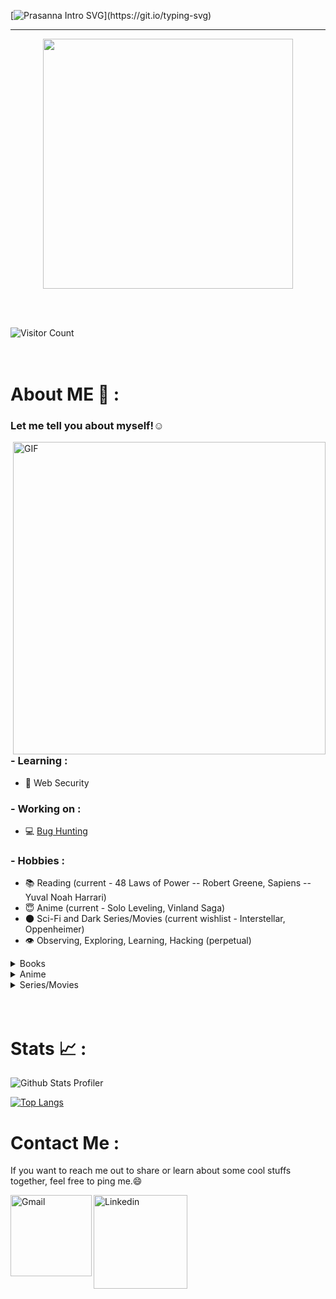 [![Prasanna Intro SVG](https://readme-typing-svg.demolab.com?font=Roboto+Mono&size=35&duration=3500&pause=300&color=A2E42B&vCenter=true&width=650&height=80&lines=Hey+there%2C+I+am+Prasanna;I+am+a+Security+Enthusiast!;I+break+Logic;I+Contribute+to+a+Safer+Infosec.)](https://git.io/typing-svg)

 ---
 <p align="center">
 <img width=400 src="https://user-images.githubusercontent.com/74038190/229223156-0cbdaba9-3128-4d8e-8719-b6b4cf741b67.gif" >
 </p>
 
<br><br>

![Visitor Count](https://profile-counter.glitch.me/04s1s/count.svg)
<br><br><br>
# About ME 💬 :

### Let me tell you about myself!☺️

<img hight="400" width="500" alt="GIF" align="right" src="https://media.tenor.com/4XDjR7Y2GcwAAAAM/eren-freedom.gif">

### - Learning :
- 💫 Web Security

### - Working on :
- 💻 [Bug Hunting](https://hackerone.com)

### - Hobbies : 
- 📚 Reading (current - 48 Laws of Power -- Robert Greene, Sapiens -- Yuval Noah Harrari)
- 😇 Anime (current - Solo Leveling, Vinland Saga)
- 🌑 Sci-Fi and Dark Series/Movies (current wishlist - Interstellar, Oppenheimer)
- 👁️ Observing, Exploring, Learning, Hacking (perpetual)

<!-- Books -->
<details> <!-- outer -->
  <summary>Books</summary> <!-- outer label -->
  <p><strong>Genre:</strong> </p>
 
<details> <!-- inner 1 -->
 <summary>Psychology</summary> <!-- inner 1 label -->
 <p>Wishlist:
 - 48 Laws of Power (Robert Greene)
 - The Laws of Human Nature (RG)
 - The Art of Seduction (RG)
 - Thinking, Fast and Slow (Daniel Kahneman)
 - The Hacker's Mindset (Garrett Gee)
 - Think and Grow Rich (Napolean Hill)
 - Can't Hurt Me (David Goggins)
 </p>
</details>



<!-- Update: Jan 29, 2025 -->
<!-- Now starts your time for real tests, trials, experimentations, explorations and a real hell, where you will not be victimized this time, rather you would live and be with it, the hell is where you belong, just keep striving and feeling the enjoyment being in hell until you get out victorious -->
<!-- Pain, emotions, feelings - all are part of you - either accept them or strive until acceptance -->




 <details> <!-- inner 2 -->
 <summary>Civilization</summary> <!-- inner 2 label -->
  <p>Wishlist:
  - Sapiens (Yuval Noah Harrari)
  </p>
</details>

<details> <!-- inner 3 -->
 <summary>Philosophy</summary> <!-- inner 3 label -->
 <p>Wishlist:
 [Not sure, a reference: Arthur Schopenhauer (dark philosophy)]
  Curiosities to uncover: -Why did humans even started viewing the world from philosophical approach, I mean is philosophy like playing with ones' thoughts ideas and emotions and creating opinions on them, or is it something else?
 </p>
</details>

<details> <!-- inner 4 -->
 <summary>War and Strategies</summary> <!-- inner 4 label -->
 <p>Wishlist:
 - The Art of War (Sun Tzu)
 - The 33 Strategies of War (Robert Greene)
 </p>
</details>

<details> <!-- inner 5 -->
 <summary>Biography</summary> <!-- inner 5 label -->
 <p>Wishlist:
 - Elon Musk (Walter Issacson)
 - Steve Jobs (Walter Issacson)
 </p>
</details>

<details> <!-- inner 6 -->
 <summary>Art of Memory</summary> <!-- inner 6 label -->
 <p>Wishlist:
 - Moonwalking with Einstein (Joshua Foer)
 </p>
</details>

<details> <!-- inner 7 -->
 <summary>Quantum Physics and Universe</summary> <!-- inner 7 label -->
 <p>Wishlist:
 Not sure, references: 
  - Universe: explore topics like dark matter, dark energy, black hole, nebula, time dilation, space warping, Einstein's discoveries for relativity in universe, observable uninverse, limitations of Newtonian mechanics that gave rise to Einstein's perspectives, levels of celestial bodies like galaxy cluster and supercluster
  Curiosities to uncover (initial): -What limits of the university have mankind came up with their discoveries, explorations and obeservations and how did they do it? -Roughly try to realize to what depth did Einstein go with his explorations and curiosity for knowing about the reality of us, the world and universe? -
  - Quantum physics: probabilistic approach of reality, time space and light and association between them, quarks, association of quantum theory with Einstein's relative theory
  Curiosities to uncover (initial): -To what depth can atomic particles be broken down, I mean how far have humans made discoveries and realizations on them, in search of the reality of world in the Era of Science? -What are quarks? -What were the different perspectives with time that humans viewed the atoms and particles, and what was even the need for adopting the quantumized approach for particles?
 </p>
</details>

<details> <!-- inner 8 -->
 <summary>Religion</summary> <!-- inner 8 label -->
 <p>Wishlist:
 - Bhagavad Gita (buy a pocket version book in english language, for ease)
  (Core curiosities to uncover (or at least try to): -Who is god as they claim? -To what depth does Science roughly need to go in order to get the association of science with god? -Who was Krishna in actual, based on the words he spoke, his emotions and teachings? try to analyze his psychology from his own words -Krishna is infinity but what is he in actual, really a timeless, shapeless, formless entity or something else, what really is his human form, what were his intentions with the world he was in? -What are the most conscious beings called humans in actual? know more on how their psychology, identity and cause of misery from Krishna's words,....etc.)
 </p>
</details>

<div>
 <br><br>
</div>

</details>


<!-- Anime -->
<details>
  <summary>Anime</summary>
 <p>Note: Descriptions are based on my perspective.</p>
  <p><strong>Attack on Titan: </strong>A dark, fictional, action and apocalyptic anime series <br/>A story of the world misery through humans' hunger for power and path of exploitation, creating a divide in the world as two groups, Marley-Eldia where Eldians are the ones who are restricted and suppressed. The story revolves around hatred, exploitation, human's misery and insecurities for living or thriving. Within the story, a boy named Eren whose emotions and urges are shown to be changing unpredictably with the situations and time, is the one who changes the course of humanity's fate with the urge to save his kind, destroy the others, along with a core urge for freedom, but with a questionable action at the end. A brilliant masterpiece!😈</p>

 <p><strong>Death Note: </strong>Mystery, psychological and supernatural thriller anime <br/>
Death Note follows Light Yagami, a genius student who discovers a notebook that lets him kill anyone by writing their name. Believing he can get the world rid of evil and crimes, he becomes the infamous "Kira". His actions draw the attention of L, a brilliant but eccentric detective determined to stop him. This sparks a tense battle of wits, deception, and strategy. As Light's power grows, new allies and enemies emerge, escalating the conflict. The story explores justice, morality, and the consequences of absolute power in a suspenseful psychological thriller.</p>

<p><strong>Demon Slayer - S1, Mugen Train, S3, S4: </strong>Adventure and dark fantasy <br/>
 The story of the fate of humanity distorted currently by the antagonist called Muzan who wants to turn all of the humankinds into demons. The demons would have an abnormal abilities than humans in terms of regeneration, skills and abilities, but sunlight being the main weakness. This creates a community of demon slayers who continuously struggle to stop and work against the motive of demons, with Muzan being the leader for core purpose. The story mostly revolves around Tanjiro, whose sister have been turned into demon as well, but with unusual phenomema like sensation of emotions and relations, unlike normal demons. With the rage and feeling of revenge, Tanjiro continuously pushes himself to turn his sister back into human and free the mankind from the misery created by demons.
</p>

<!-- See more 1, Anime -->
 <details> 
 <summary>See more...</summary>
  
 <p><strong>One Piece: </strong>Adventure, Action and Fantasy <br/>
  
</p>

<p><strong>Naruto Sippuden: </strong>Adventure, Action and Fantasy <br/>
  
</p>

<p><strong>Solo Leveling (Manhwa): </strong>Adventure, Action and Fantasy <br/>
  
</p>
 
</details>


</div>

<div>
 <br><br>
</div>


</details>




<!-- Movies -->
<details>
  <summary>Series/Movies</summary>
 <p>Note: Descriptions are based on my perspective.</p>
  <p><strong>Squid Games S1, S2: </strong>A survival, thriller series. <br/>It showcases how the human psychology is sensitive to pain, suffering, misery, and societal supression and exploitation and therefore, flexible and easily bendable over allurement, rewards and punishment, driven by greed for weaker and manipulative intents for stronger.</p>

  <p><strong>The Pursuit of Happyness: </strong>A biographical drama. <br/>The story of an American businessman, Chris Gardner during his peak phase of struggle. Depicts the story from the perspective of Chris, who keeps following his dream, with the supression of internal emotions, obligations and family conditions. Within the story, I loved how he survived on the sales of medical scanner with an obvious family condition, until he achieves what he wants to, without showing off any of his emotions to those associated with work and still remaining static on his nature as a good and straight-forward man.😄 <br/>
Chris Gardner: "You got a dream... You gotta protect it".😇
  </p>
</details>

<!-- Jan 13 -->

</br>
</br>

# Stats 📈 :

![Github Stats Profiler](https://github-stats-alpha.vercel.app/api?username=04s1s&cc=000&tc=fff&ic=fff&bc=000)

[![Top Langs](https://github-readme-stats.vercel.app/api/top-langs/?username=04s1s&bg_color=000&border_color=000&text_color=fff)](https://github.com/anuraghazra/github-readme-stats)

# Contact Me :

If you want to reach me out to share or learn about some cool stuffs together, feel free to ping me.😄

<a href="mailto:ping@aprasanna.com.np">
 <img align="left" alt="Gmail" width="130" hight="100" src="https://github.com/Xx-Ashutosh-xX/Xx-Ashutosh-xX/blob/master/assets/icons/gmail.png" />
</a>
<a href="https://www.linkedin.com/in/prasanna-acharya-30b84b227/">
  <img align="left" alt="Linkedin" width="150" hight="100" src="https://github.com/Xx-Ashutosh-xX/Xx-Ashutosh-xX/blob/master/assets/icons/linkedin.png" />
</br>
</br>
<!-- For more icons please follow  https://github.com/MikeCodesDotNET/ColoredBadges -->
